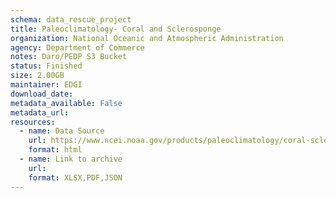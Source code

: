 ```yaml
---
schema: data_rescue_project 
title: Paleoclimatology- Coral and Sclerosponge
organization: National Oceanic and Atmospheric Administration
agency: Department of Commerce
notes: Daro/PEDP S3 Bucket
status: Finished
size: 2.00GB
maintainer: EDGI
download_date: 
metadata_available: False
metadata_url: 
resources:
  - name: Data Source
    url: https://www.ncei.noaa.gov/products/paleoclimatology/coral-sclerosponge
    format: html
  - name: Link to archive
    url: 
    format: XLSX,PDF,JSON
---
```

